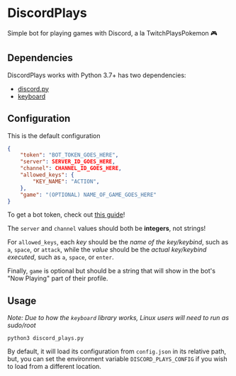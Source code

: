 # DiscordPlays
Simple bot for playing games with Discord, a la TwitchPlaysPokemon 🎮

## Dependencies
DiscordPlays works with Python 3.7+ has two dependencies:
* [discord.py](https://github.com/Rapptz/discord.py/)
* [keyboard](https://github.com/boppreh/keyboard)

## Configuration
This is the default configuration
```json
{
    "token": "BOT_TOKEN_GOES_HERE",
    "server": SERVER_ID_GOES_HERE,
    "channel": CHANNEL_ID_GOES_HERE,
    "allowed_keys": {
        "KEY_NAME": "ACTION",
    },
    "game": "(OPTIONAL) NAME_OF_GAME_GOES_HERE"
}
```

To get a bot token, check out [this guide](https://discordpy.readthedocs.io/en/latest/discord.html#discord-intro)!

The `server` and `channel` values should both be **integers**, not strings!

For `allowed_keys`, each *key* should be the *name of the key/keybind*, such as `a`, `space`, or `attack`, while the *value* should be the *actual key/keybind executed*, such as `a`, `space`, or `enter`.

Finally, `game` is optional but should be a string that will show in the bot's "Now Playing" part of their profile.

## Usage
*Note: Due to how the `keyboard` library works, Linux users will need to run as sudo/root*

`python3 discord_plays.py`

By default, it will load its configuration from `config.json` in its relative path, but, you can set the environment variable `DISCORD_PLAYS_CONFIG` if you wish to load from a different location.